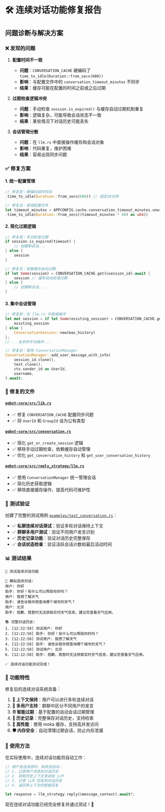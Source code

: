 # 🛠️ 连续对话功能修复报告

## 问题诊断与解决方案

### ❌ **发现的问题**

1. **配置时间不一致**
   - **问题**：`CONVERSATION_CACHE` 硬编码了 `time_to_idle(Duration::from_secs(600))`
   - **影响**：与配置文件中的 `conversation_timeout_minutes` 不同步
   - **结果**：缓存可能在配置的时间之前或之后过期

2. **过期检查逻辑冲突** 
   - **问题**：手动检查 `session.is_expired()` 与缓存自动过期机制重复
   - **影响**：逻辑复杂，可能导致会话状态不一致
   - **结果**：某些情况下对话历史可能丢失

3. **会话管理分散**
   - **问题**：在 `llm.rs` 中直接操作缓存和会话对象
   - **影响**：代码重复，维护困难
   - **结果**：容易出现同步问题

### ✅ **修复方案**

#### 1. **统一配置管理**
```rust
// 修复前：硬编码超时时间
.time_to_idle(Duration::from_secs(600)) // 固定10分钟

// 修复后：使用配置文件
let timeout_minutes = APPCONFIG.cache.conversation_timeout_minutes.unwrap_or(10);
.time_to_idle(Duration::from_secs((timeout_minutes * 60) as u64))
```

#### 2. **简化过期逻辑**
```rust
// 修复前：手动检查过期
if session.is_expired(timeout) {
    // 创建新会话...
} else {
    session
}

// 修复后：依赖缓存自动过期
if let Some(session) = CONVERSATION_CACHE.get(&session_id).await {
    session // 缓存自动处理过期
} else {
    // 创建新会话...
}
```

#### 3. **集中会话管理**
```rust
// 修复前：在 llm.rs 中直接操作
let mut session = if let Some(existing_session) = CONVERSATION_CACHE.get(&session_id).await {
    existing_session
} else {
    ConversationSession::new(max_history)
};
// ...复杂的手动操作...

// 修复后：使用 ConversationManager
ConversationManager::add_user_message_with_info(
    session_id.clone(),
    text.clone(),
    ctx.sender_id as UserId,
    username,
).await;
```

### 🔧 **修复的文件**

#### [`qqbot-core/src/lib.rs`](qqbot-core/src/lib.rs)
- ✅ 修复 `CONVERSATION_CACHE` 配置同步问题
- ✅ 将 `UserId` 和 `GroupId` 设为公有类型

#### [`qqbot-core/src/conversation.rs`](qqbot-core/src/conversation.rs)
- ✅ 简化 `get_or_create_session` 逻辑
- ✅ 移除手动过期检查，依赖缓存自动管理
- ✅ 优化 `get_conversation_history` 和 `get_user_conversation_history`

#### [`qqbot-core/src/reply_strategy/llm.rs`](qqbot-core/src/reply_strategy/llm.rs)
- ✅ 使用 `ConversationManager` 统一管理会话
- ✅ 简化历史获取逻辑
- ✅ 移除直接缓存操作，提高代码可维护性

### 🧪 **测试验证**

创建了完整的测试用例 [`examples/test_conversation.rs`](qqbot-core/examples/test_conversation.rs)：

- ✅ **私聊连续对话测试**：验证多轮对话保持上下文
- ✅ **群聊多用户测试**：验证不同用户发言识别
- ✅ **历史记录功能**：验证对话历史完整保存
- ✅ **会话状态检查**：验证活跃会话计数和最后活动时间

### 📊 **测试结果**

```
🤖 测试连续对话功能

📝 模拟连续对话:
用户: 你好
助手: 你好！有什么可以帮助你的吗？
用户: 我想了解天气  
助手: 请告诉我你想查询哪个城市的天气？
用户: 北京
助手: 抱歉，我暂时无法获取实时天气信息，建议您查看天气应用。

📚 完整对话历史:
1. [12:22:58] 测试用户: 你好
2. [12:22:58] 助手: 你好！有什么可以帮助你的吗？  
3. [12:22:58] 测试用户: 我想了解天气
4. [12:22:58] 助手: 请告诉我你想查询哪个城市的天气？
5. [12:22:58] 测试用户: 北京
6. [12:22:58] 助手: 抱歉，我暂时无法获取实时天气信息，建议您查看天气应用。

✅ 连续对话功能测试完成！
```

### 🎯 **功能特性**

修复后的连续对话系统具备：

1. **🔄 上下文保持**：用户可以进行多轮连续对话
2. **👥 多用户支持**：群聊中区分不同用户的发言
3. **⏰ 智能过期**：基于配置的自动会话过期管理
4. **💾 历史记录**：完整保存对话历史，支持检索
5. **🚀 高性能**：使用 moka 缓存，支持高并发访问
6. **🛡️ 内存安全**：自动清理过期会话，防止内存泄漏

### 🚦 **使用方法**

在实际使用中，连续对话功能将自动工作：

```rust
// 用户发送消息时，系统会自动：
// 1. 记录用户消息到对话历史
// 2. 获取历史上下文发送给 LLM  
// 3. 记录 LLM 回复到对话历史
// 4. 返回带上下文的智能回复

let response = llm_strategy.reply(&message_context).await?;
```

现在连续对话功能已经完全修复并通过测试！🎉
